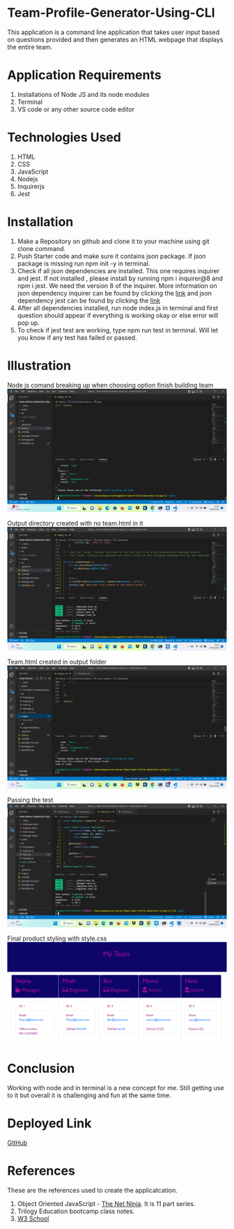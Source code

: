 # Team-Profile-Generator-Using-CLI

This application is a command line application that takes user input based on questions provided and then generates an HTML webpage that displays the entire team. 

# Application Requirements

1. Installations of Node JS and its node modules
2. Terminal
3. VS code or any other source code editor

# Technologies Used

1. HTML
2. CSS
3. JavaScript
4. Nodejs
5. Inquirerjs
6. Jest

# Installation

1. Make a Repository on github and clone it to your machine using git clone command.
2. Push Starter code and make sure it contains json package. If json package is missing run npm init -y in terminal.
3. Check if all json dependencies are installed. This one requires inquirer and jest. If not installed , please install by running npm i inquirer@8 and npm i jest. We need the version 8 of the inquirer. More information on json dependency  inquirer can be found by clicking the [link](https://www.npmjs.com/package/inquirer) and json dependency jest can be found by clicking the [link](https://www.npmjs.com/package/jest)
4. After all dependencies installed, run node index.js in terminal and first question should appear if everything is working okay or else error will pop up.
5. To check if jest test are working, type npm run test in terminal. Will let you know if any test has failed or passed.

# Illustration

Node js comand breaking up when choosing option finish building team
![node comand breaking up](./assets/node%20breaking%20up%20when%20choosing%20Finish.png)


Output directory created with no team.html in it
![No Team.HTML](./assets/outputfolder%20with%20no%20teamhtml%20.png)



Team.html created in output folder
![Team.html](./assets/teamhtml.png)


Passing the test
![Passing test](./assets/test%20passing.png)




Final product styling with style.css
![Final Product](./assets/final%20product.png)









# Conclusion

Working with node and in terminal is a new concept for me. Still getting use to it but overall it is challenging  and fun at the same time.

# Deployed Link

[GitHub](https://github.com/Najma53/Team-Profile-Generator-Using-CLI)

# References 
These are the references used to create the applicatcation.
1. Object Oriented JavaScript - [The Net Ninja](https://www.youtube.com/watch?v=4l3bTDlT6ZI&list=PL4cUxeGkcC9i5yvDkJgt60vNVWffpblB7&index=1). It is 11 part series.
2. Trilogy Education bootcamp class notes.
3. [W3 School](https://www.w3schools.com/js/js_object_constructors.asp)

